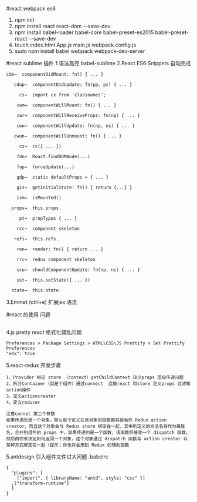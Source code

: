 #react webpack es6 
1. npm init
2. npm install react react-dom --save-dev
3. npm install babel-loader babel-core babel-preset-es2015 babel-preset-react --save-dev
4. touch index.html App.js main.js webpack.config.js
5. sudo npm install babel webpack webpack-dev-server 

#react sublime 插件
1.语法高亮 babel-sublime
2.React ES6 Snippets 自动完成
```
cdm→  componentDidMount: fn() { ... }

   cdup→  componentDidUpdate: fn(pp, ps) { ... }

     cs→  import cx from 'classnames';

    cwm→  componentWillMount: fn() { ... }

    cwr→  componentWillReceiveProps: fn(np) { ... }

    cwu→  componentWillUpdate: fn(np, ns) { ... }

   cwun→  componentWillUnmount: fn() { ... }

     cx→  cx({ ... })

    fdn→  React.findDOMNode(...)

    fup→  forceUpdate(...)

    gdp→  static defaultProps = { ... } 

    gis→  getInitialState: fn() { return {...} } 

    ism→  isMounted()

  props→  this.props.

     pt→  propTypes { ... }

    rcc→  component skeleton

   refs→  this.refs.

    ren→  render: fn() { return ... }

    rrc→  redux component skeleton

    scu→  shouldComponentUpdate: fn(np, ns) { ... }

    sst→  this.setState({ ... })

  state→  this.state.
```
3.Emmet (ctrl+e) 扩展jsx 语法

#react 的使用 问题
```javascript
```

4.js pretty  react 格式化错乱问题
```
Preferences > Package Settings > HTML\CSS\JS Prettify > Set Prettify Preferences
"e4x": true
```
5.react-redux 开发步骤
```
1、Provider 绑定 store （context）getChildContext 较少props 层级传递问题
2、拆分Container（就是个组件）通过connect  连接react 和store 定义props 过滤和action操作
3、定义actioncreater
4、定义reducer

注意connet 第二个参数
如果传递的是一个对象，那么每个定义在该对象的函数都将被当作 Redux action creator，而且这个对象会与 Redux store 绑定在一起，其中所定义的方法名将作为属性名，合并到组件的 props 中。如果传递的是一个函数，该函数将接收一个 dispatch 函数，然后由你来决定如何返回一个对象，这个对象通过 dispatch 函数与 action creator 以某种方式绑定在一起（提示：你也许会用到 Redux 的辅助函数
```
5.antdesign 引入组件文件过大问题 .babelrc
```
{
  "plugins": [
    ["import", { libraryName: "antd", style: "css" }]
  ,["transform-runtime"]
  ]
}
```